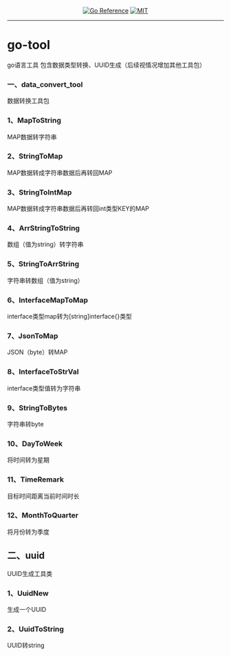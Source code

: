 <p align="center">
<a href="https://pkg.go.dev/github.com/adam-qiang/go-tool"><img src="https://pkg.go.dev/badge/github.com/adam-qiang/go-tool.svg" alt="Go Reference"></a>
<a href="https://en.wikipedia.org/wiki/MIT_License" rel="nofollow"><img alt="MIT" src="https://img.shields.io/badge/license-MIT-blue.svg" style="max-width:100%;"></a>
</p>

---

# go-tool

go语言工具
包含数据类型转换、UUID生成（后续视情况增加其他工具包）

### 一、data_convert_tool

数据转换工具包

### 1、MapToString

MAP数据转字符串

### 2、StringToMap

MAP数据转成字符串数据后再转回MAP

### 3、StringToIntMap

MAP数据转成字符串数据后再转回int类型KEY的MAP

### 4、ArrStringToString

数组（值为string）转字符串

### 5、StringToArrString

字符串转数组（值为string）

### 6、InterfaceMapToMap

interface类型map转为[string]interface{}类型

### 7、JsonToMap

JSON（byte）转MAP

### 8、InterfaceToStrVal

interface类型值转为字符串

### 9、StringToBytes

字符串转byte

### 10、DayToWeek

将时间转为星期

### 11、TimeRemark

目标时间距离当前时间时长

### 12、MonthToQuarter

将月份转为季度

## 二、uuid

UUID生成工具类

### 1、UuidNew

生成一个UUID

### 2、UuidToString

UUID转string